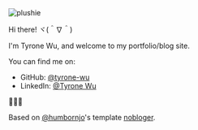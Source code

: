 <Image class="w-40 md:w-63" src="../../src/assets/plushie.png" alt="plushie" />

Hi there! ヾ(＾∇＾)

I'm Tyrone Wu, and welcome to my portfolio/blog site.

You can find me on:

- GitHub: [@tyrone-wu](https://github.com/tyrone-wu)
- LinkedIn: [@Tyrone Wu](https://www.linkedin.com/in/tyronekwu)

👻👻👻

Based on [@humbornjo](https://github.com/humbornjo)'s template [nobloger](https://github.com/humbornjo/nobloger).

